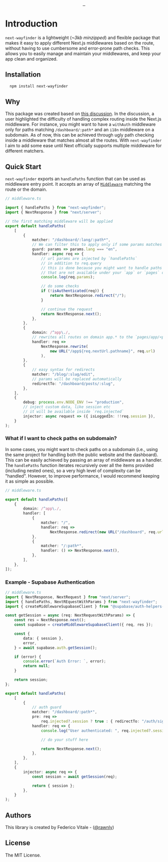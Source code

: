 <p align="center">
  <br/>
  <a aria-label="NPM version" href="https://www.npmjs.com/package/next-wayfinder">
    <img alt="" src="https://badgen.net/npm/v/next-wayfinder">
  </a>
  <a aria-label="Package size" href="https://bundlephobia.com/result?p=next-wayfinder">
    <img alt="" src="https://badgen.net/bundlephobia/minzip/next-wayfinder">
  </a>
  <a aria-label="License" href="https://github.com/rawnly/next-wayfinder/blob/main/LICENSE">
    <img alt="" src="https://badgen.net/npm/license/next-wayfinder">
  </a>
</p>

# Introduction

`next-wayfinder` is a lightweight (_~3kb minzipped_) and flexible package that makes it easy to apply different Next.js
middlewares based on the route, without having to use cumbersome and error-prone path checks.
This allows you to easily manage and maintain your middlewares, and keep your app clean and organized.

## Installation

```sh
  npm install next-wayfinder
```

## Why

This package was created based on [this discussion][discussion-link].
In the discussion, a user highlighted the difficulty of handling complex routing inside the
Next.js middleware. For instance, you might want to have a `withAuth` middleware only for paths matching `/dashboard/:path*` and an `i18n` middleware on a subdomain.
As of now, this can be achieved through ugly path checking inside a middleware that matches almost all the routes.
With `next-wayfinder` I aim to add some ease until Next officially supports multiple middleware for different matchers.

## Quick Start

`next-wayfinder` exports an `handlePaths` function that can be used as middleware entry point.
It accepts an array of [`Middleware`](./src/types.ts) matching the route or the domain.

```ts
// middleware.ts

import { handlePaths } from "next-wayfinder";
import { NextResponse } from "next/server";

// the first matching middleware will be applied
export default handlePaths(
    [
        {
            matcher: "/dashboard/:lang/:path*",
            // We can filter this to apply only if some params matches exactly our needs
            guard: params => params.lang === "en",
            handler: async req => {
                // url params are injected by `handlePaths`
                // in addition to req.query
                // this is done because you might want to handle paths
                // that are not available under your `app` or `pages` directory.
                console.log(req.params);

                // do some checks
                if (!isAuthenticated(req)) {
                    return NextResponse.redirect("/");
                }

                // continue the request
                return NextResponse.next();
            },
        },
        {
            domain: /^app\./,
            // rewrites all routes on domain app.* to the `pages/app/<path>`
            handler: req =>
                NextResponse.rewrite(
                    new URL("/app${req.nextUrl.pathname}", req.url)
                ),
        },
        {
            // easy syntax for redirects
            matcher: "/blog/:slug/edit",
            // params will be replaced automatically
            redirectTo: "/dashboard/posts/:slug",
        },
    ],
    {
        debug: process.env.NODE_ENV !== "production",
        // inject custom data, like session etc
        // it will be available inside `req.injected`
        injector: async request => ({ isLoggedIn: !!req.session }),
    }
);
```

### What if I want to check paths on subdomain?

In some cases, you might want to check paths on a subdomain (i.e., using the same project for handling both the public website and the dashboard).
This can be easily achieved by passing an array of middleware as a handler. The `handlePaths` function iterates recursively over all the items provided (including nested ones), so a very high level of complexity can be "handled". However, to improve performance, I would recommend keeping it as simple as possible.

```ts
// middleware.ts

export default handlePaths([
    {
        domain: /^app\./,
        handler: [
            {
                matcher: "/",
                handler: req =>
                    NextResponse.redirect(new URL("/dashboard", req.url)),
            },
            {
                matcher: "/:path*",
                handler: () => NextResponse.next(),
            },
        ],
    },
]);
```

### Example - Supabase Authentication

```ts
// middleware.ts
import { NextResponse, NextRequest } from "next/server";
import { handlePaths, NextREquestWithParams } from "next-wayfinder";
import { createMiddlewareSupabaseClient } from "@supabase/auth-helpers-nextjs";

const getSession = async (req: NextRequestWithParams) => {
    const res = NextResponse.next();
    const supabase = createMiddlewareSupabaseClient({ req, res });

    const {
        data: { session },
        error,
    } = await supabase.auth.getSession();

    if (error) {
        console.error(`Auth Error: `, error);
        return null;
    }

    return session;
};

export default handlePaths(
    [
        {
            // auth guard
            matcher: "/dashboard/:path*",
            pre: req =>
                req.injected?.session ? true : { redirectTo: "/auth/sign-in" },
            handler: req => {
                console.log("User authenticated: ", req.injected?.session);

                // do your stuff here

                return NextResponse.next();
            },
        },
    ],
    {
        injector: async req => {
            const session = await getSession(req);

            return { session };
        },
    }
);
```

## Authors

This library is created by Federico Vitale - ([@rawnly](https://github.com/rawnly))

## License

The MIT License.

[discussion-link]: https://github.com/vercel/next.js/discussions/43816#discussioncomment-4348363
